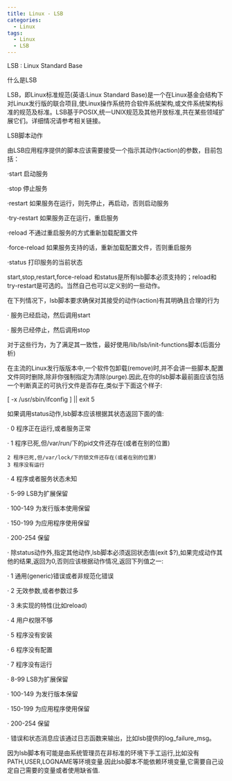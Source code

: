 ```yaml
---
title: Linux - LSB
categories:
  - Linux
tags:
  - Linux
  - LSB
---
```


LSB : Linux Standard Base

<!--more-->

什么是LSB

  LSB，即Linux标准规范(英语:Linux Standard Base)是一个在Linux基金会结构下对Linux发行版的联合项目,使Linux操作系统符合软件系统架构,或文件系统架构标准的规范及标准。LSB基于POSIX,统一UNIX规范及其他开放标准,共在某些领域扩展它们。详细情况请参考相关链接。 

LSB脚本动作

由LSB应用程序提供的脚本应该需要接受一个指示其动作(action)的参数，目前包括：

·start 启动服务

·stop 停止服务

·restart 如果服务在运行，则先停止，再启动，否则启动服务

·try-restart 如果服务正在运行，重启服务

·reload 不通过重启服务的方式重新加载配置文件

·force-reload 如果服务支持的话，重新加载配置文件，否则重启服务

·status 打印服务的当前状态

start,stop,restart,force-reload 和status是所有lsb脚本必须支持的；reload和try-restart是可选的。当然自己也可以定义别的一些动作。

在下列情况下，lsb脚本要求确保对其接受的动作(action)有其明确且合理的行为

·         服务已经启动，然后调用start

·         服务已经停止，然后调用stop

对于这些行为，为了满足其一致性，最好使用/lib/lsb/init-functions脚本(后面分析)

在主流的Linux发行版版本中,一个软件包卸载(remove)时,并不会讲一些脚本,配置文件同时删除,除非你强制指定为清除(purge).因此,在你的lsb脚本最前面应该包括一个判断真正的可执行文件是否存在,类似于下面这个样子:

[ -x /usr/sbin/ifconfig ] || exit 5

如果调用status动作,lsb脚本应该根据其状态返回下面的值:

·         0 程序正在运行,或者服务正常

·         1 程序已死,但/var/run/下的pid文件还存在(或者在别的位置)

    2 程序已死,但/var/lock/下的锁文件还存在(或者在别的位置)
    3 程序没有运行

·         4 程序或者服务状态未知

·         5-99 LSB为扩展保留

·         100-149 为发行版本使用保留

·         150-199 为应用程序使用保留

·         200-254 保留

·          除status动作外,指定其他动作,lsb脚本必须返回状态值(exit $?),如果完成动作其他的结果,返回为0,否则应该根据动作情况,返回下列值之一:

·         1 通用(generic)错误或者非规范化错误

·         2 无效参数,或者参数过多

·         3 未实现的特性(比如reload)

·         4 用户权限不够

·         5 程序没有安装

·         6 程序没有配置

·         7 程序没有运行

·         8-99 LSB为扩展保留

·         100-149 为发行版本保留

·         150-199 为应用程序使用保留

·         200-254 保留

·             错误和状态消息应该通过日志函数来输出，比如lsb提供的log_failure_msg。

因为lsb脚本有可能是由系统管理员在非标准的环境下手工运行,比如没有PATH,USER,LOGNAME等环境变量.因此lsb脚本不能依赖环境变量,它需要自己设定自己需要的变量或者使用缺省值.

